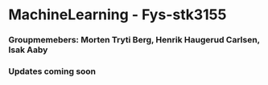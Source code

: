 # MachineLearning - Fys-stk3155

### Groupmemebers: Morten Tryti Berg, Henrik Haugerud Carlsen, Isak Aaby

### Updates coming soon
